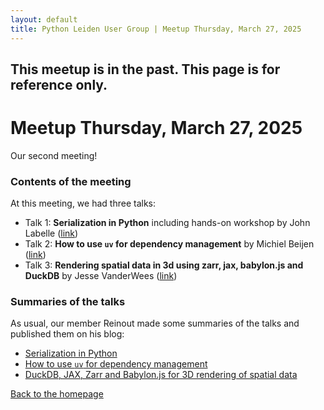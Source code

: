 ```yaml
---
layout: default
title: Python Leiden User Group | Meetup Thursday, March 27, 2025
---
```


## This meetup is in the past. This page is for reference only.

# Meetup Thursday, March 27, 2025

Our second meeting!

### Contents of the meeting

At this meeting, we had three talks:

- Talk 1: **Serialization in Python** including hands-on workshop by John Labelle ([link](https://www.airza.net/py))
- Talk 2: **How to use `uv` for dependency management** by Michiel Beijen ([link](https://x14.nl/uv))
- Talk 3: **Rendering spatial data in 3d using zarr, jax, babylon.js and DuckDB** by Jesse VanderWees ([link](http://topography.jessekv.com/))

### Summaries of the talks

As usual, our member Reinout made some summaries of the talks and published them on his blog:

- [Serialization in Python](https://reinout.vanrees.org/weblog/2025/03/27/1-serialisation.html)
- [How to use `uv` for dependency management](https://reinout.vanrees.org/weblog/2025/03/27/2-uv.html)
- [DuckDB, JAX, Zarr and Babylon.js for 3D rendering of spatial data](https://reinout.vanrees.org/weblog/2025/03/27/3-rendering-3d.html)

[Back to the homepage](/)
